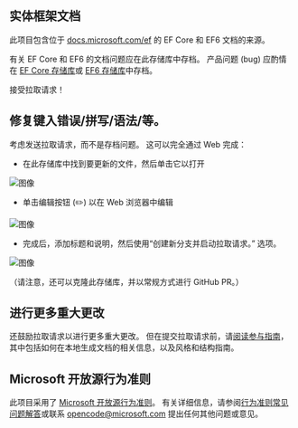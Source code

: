 ## <a name="entity-framework-docs"></a>实体框架文档

此项目包含位于 [docs.microsoft.com/ef](https://docs.microsoft.com/ef/) 的 EF Core 和 EF6 文档的来源。 

有关 EF Core 和 EF6 的文档问题应在此存储库中存档。 产品问题 (bug) 应酌情在 [EF Core 存储库](https://github.com/dotnet/efcore)或 [EF6 存储库](https://github.com/dotnet/ef6)中存档。

接受拉取请求！ 

## <a name="fixing-typosspellinggrammaretc"></a>修复键入错误/拼写/语法/等。

考虑发送拉取请求，而不是存档问题。 这可以完全通过 Web 完成：

* 在此存储库中找到要更新的文件，然后单击它以打开

![图像](https://user-images.githubusercontent.com/1430078/64454137-10199400-d09f-11e9-9d1a-b7fdca2c518e.png)

* 单击编辑按钮 (✏️) 以在 Web 浏览器中编辑

![图像](https://user-images.githubusercontent.com/1430078/64454321-85856480-d09f-11e9-85a6-1c93bc6611e2.png)

* 完成后，添加标题和说明，然后使用“创建新分支并启动拉取请求。” 选项。

![图像](https://user-images.githubusercontent.com/1430078/64454455-dac17600-d09f-11e9-922b-0346117011f5.png)

（请注意，还可以克隆此存储库，并以常规方式进行 GitHub PR。）

## <a name="making-more-substantial-changes"></a>进行更多重大更改

还鼓励拉取请求以进行更多重大更改。 但在提交拉取请求前，请[阅读参与指南](CONTRIBUTING.md)，其中包括如何在本地生成文档的相关信息，以及风格和结构指南。

## <a name="microsoft-open-source-code-of-conduct"></a>Microsoft 开放源行为准则

此项目采用了 [Microsoft 开放源行为准则](https://opensource.microsoft.com/codeofconduct/)。
有关详细信息，请参阅[行为准则常见问题解答](https://opensource.microsoft.com/codeofconduct/faq/)或联系 [opencode@microsoft.com](mailto:opencode@microsoft.com) 提出任何其他问题或意见。

